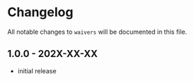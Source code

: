 # Changelog

All notable changes to `waivers` will be documented in this file.

## 1.0.0 - 202X-XX-XX

- initial release
